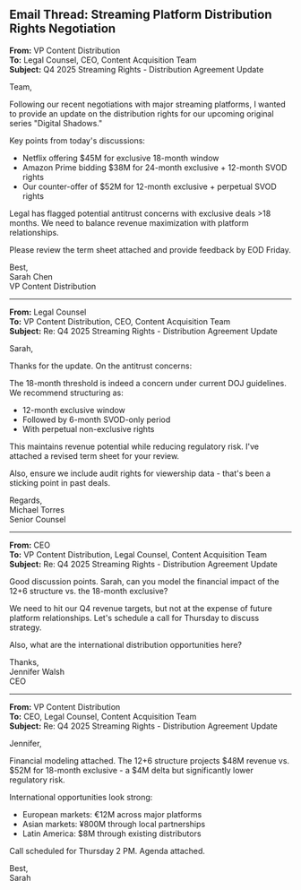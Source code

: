 ## Email Thread: Streaming Platform Distribution Rights Negotiation

**From:** VP Content Distribution  
**To:** Legal Counsel, CEO, Content Acquisition Team  
**Subject:** Q4 2025 Streaming Rights - Distribution Agreement Update  

Team,

Following our recent negotiations with major streaming platforms, I wanted to provide an update on the distribution rights for our upcoming original series "Digital Shadows."

Key points from today's discussions:
- Netflix offering $45M for exclusive 18-month window
- Amazon Prime bidding $38M for 24-month exclusive + 12-month SVOD rights
- Our counter-offer of $52M for 12-month exclusive + perpetual SVOD rights

Legal has flagged potential antitrust concerns with exclusive deals >18 months. We need to balance revenue maximization with platform relationships.

Please review the term sheet attached and provide feedback by EOD Friday.

Best,  
Sarah Chen  
VP Content Distribution  

---

**From:** Legal Counsel  
**To:** VP Content Distribution, CEO, Content Acquisition Team  
**Subject:** Re: Q4 2025 Streaming Rights - Distribution Agreement Update  

Sarah,

Thanks for the update. On the antitrust concerns:

The 18-month threshold is indeed a concern under current DOJ guidelines. We recommend structuring as:
- 12-month exclusive window
- Followed by 6-month SVOD-only period
- With perpetual non-exclusive rights

This maintains revenue potential while reducing regulatory risk. I've attached a revised term sheet for your review.

Also, ensure we include audit rights for viewership data - that's been a sticking point in past deals.

Regards,  
Michael Torres  
Senior Counsel  

---

**From:** CEO  
**To:** VP Content Distribution, Legal Counsel, Content Acquisition Team  
**Subject:** Re: Q4 2025 Streaming Rights - Distribution Agreement Update  

Good discussion points. Sarah, can you model the financial impact of the 12+6 structure vs. the 18-month exclusive?

We need to hit our Q4 revenue targets, but not at the expense of future platform relationships. Let's schedule a call for Thursday to discuss strategy.

Also, what are the international distribution opportunities here?

Thanks,  
Jennifer Walsh  
CEO  

---

**From:** VP Content Distribution  
**To:** CEO, Legal Counsel, Content Acquisition Team  
**Subject:** Re: Q4 2025 Streaming Rights - Distribution Agreement Update  

Jennifer,

Financial modeling attached. The 12+6 structure projects $48M revenue vs. $52M for 18-month exclusive - a $4M delta but significantly lower regulatory risk.

International opportunities look strong:
- European markets: €12M across major platforms
- Asian markets: ¥800M through local partnerships
- Latin America: $8M through existing distributors

Call scheduled for Thursday 2 PM. Agenda attached.

Best,  
Sarah